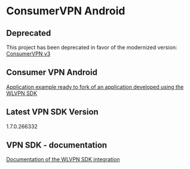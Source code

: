 # ConsumerVPN Android

## Deprecated 

This project has been deprecated in favor of the modernized version: [ConsumerVPN v3](https://github.com/wlvpn/ConsumerVPN-Android-v3)

## Consumer VPN Android 
[Application example ready to fork of an application developed using the WLVPN SDK](/ConsumerVPN/README.md)

## Latest VPN SDK Version
1.7.0.266332

## VPN SDK - documentation
[Documentation of the WLVPN SDK integration](/VPN%20SDK%20-%20documentation/README.md)
